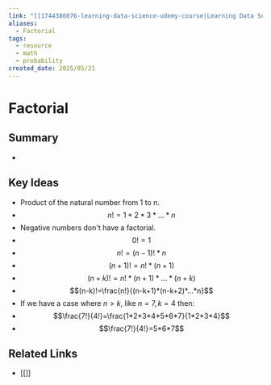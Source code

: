 ```yaml
---
link: "[[1744386076-learning-data-science-udemy-course|Learning Data Science Udemy Course]]"
aliases:
  - Factorial
tags:
  - resource
  - math
  - probability
created_date: 2025/05/21
---
```

# Factorial
## Summary
- 
## Key Ideas
- Product of the natural number from 1 to n.
- $$n!=1*2*3*...*n$$
- Negative numbers don't have a factorial.
- $$0!=1$$
- $$n!=(n-1)!*n$$
- $$(n+1)!=n!*(n+1)$$
- $$(n+k)!=n!*(n+1)*...*(n+k)$$
- $$(n-k)!=\frac{n!}{(n-k+1)*(n-k+2)*...*n}$$
- If we have a case where $n>k$, like $n=7,k=4$ then:
- $$\frac{7!}{4!}=\frac{1*2*3*4*5*6*7}{1*2*3*4}$$
- $$\frac{7!}{4!}=5*6*7$$
## Related Links
- [[]]
